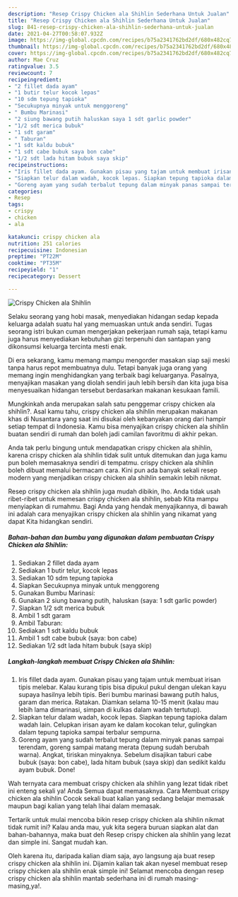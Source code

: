 ```yaml
---
description: "Resep Crispy Chicken ala Shihlin Sederhana Untuk Jualan"
title: "Resep Crispy Chicken ala Shihlin Sederhana Untuk Jualan"
slug: 841-resep-crispy-chicken-ala-shihlin-sederhana-untuk-jualan
date: 2021-04-27T00:58:07.932Z
image: https://img-global.cpcdn.com/recipes/b75a2341762bd2df/680x482cq70/crispy-chicken-ala-shihlin-foto-resep-utama.jpg
thumbnail: https://img-global.cpcdn.com/recipes/b75a2341762bd2df/680x482cq70/crispy-chicken-ala-shihlin-foto-resep-utama.jpg
cover: https://img-global.cpcdn.com/recipes/b75a2341762bd2df/680x482cq70/crispy-chicken-ala-shihlin-foto-resep-utama.jpg
author: Mae Cruz
ratingvalue: 3.5
reviewcount: 7
recipeingredient:
- "2 fillet dada ayam"
- "1 butir telur kocok lepas"
- "10 sdm tepung tapioka"
- "Secukupnya minyak untuk menggoreng"
- " Bumbu Marinasi"
- "2 siung bawang putih haluskan saya 1 sdt garlic powder"
- "1/2 sdt merica bubuk"
- "1 sdt garam"
- " Taburan"
- "1 sdt kaldu bubuk"
- "1 sdt cabe bubuk saya bon cabe"
- "1/2 sdt lada hitam bubuk saya skip"
recipeinstructions:
- "Iris fillet dada ayam. Gunakan pisau yang tajam untuk membuat irisan tipis melebar. Kalau kurang tipis bisa dipukul pukul dengan ulekan kayu supaya hasilnya lebih tipis. Beri bumbu marinasi bawang putih halus, garam dan merica. Ratakan. Diamkan selama 10-15 menit (kalau mau lebih lama dimarinasi, simpan di kulkas dalam wadah tertutup)."
- "Siapkan telur dalam wadah, kocok lepas. Siapkan tepung tapioka dalam wadah lain. Celupkan irisan ayam ke dalam kocokan telur, gulingkan dalam tepung tapioka sampai terbalur sempurna."
- "Goreng ayam yang sudah terbalut tepung dalam minyak panas sampai terendam, goreng sampai matang merata (tepung sudah berubah warna). Angkat, tiriskan minyaknya. Sebelum disajikan taburi cabe bubuk (saya: bon cabe), lada hitam bubuk (saya skip) dan sedikit kaldu ayam bubuk. Done!"
categories:
- Resep
tags:
- crispy
- chicken
- ala

katakunci: crispy chicken ala 
nutrition: 251 calories
recipecuisine: Indonesian
preptime: "PT22M"
cooktime: "PT35M"
recipeyield: "1"
recipecategory: Dessert

---
```



![Crispy Chicken ala Shihlin](https://img-global.cpcdn.com/recipes/b75a2341762bd2df/680x482cq70/crispy-chicken-ala-shihlin-foto-resep-utama.jpg)

Selaku seorang yang hobi masak, menyediakan hidangan sedap kepada keluarga adalah suatu hal yang memuaskan untuk anda sendiri. Tugas seorang istri bukan cuman mengerjakan pekerjaan rumah saja, tetapi kamu juga harus menyediakan kebutuhan gizi terpenuhi dan santapan yang dikonsumsi keluarga tercinta mesti enak.

Di era  sekarang, kamu memang mampu mengorder masakan siap saji meski tanpa harus repot membuatnya dulu. Tetapi banyak juga orang yang memang ingin menghidangkan yang terbaik bagi keluarganya. Pasalnya, menyajikan masakan yang diolah sendiri jauh lebih bersih dan kita juga bisa menyesuaikan hidangan tersebut berdasarkan makanan kesukaan famili. 



Mungkinkah anda merupakan salah satu penggemar crispy chicken ala shihlin?. Asal kamu tahu, crispy chicken ala shihlin merupakan makanan khas di Nusantara yang saat ini disukai oleh kebanyakan orang dari hampir setiap tempat di Indonesia. Kamu bisa menyajikan crispy chicken ala shihlin buatan sendiri di rumah dan boleh jadi camilan favoritmu di akhir pekan.

Anda tak perlu bingung untuk mendapatkan crispy chicken ala shihlin, karena crispy chicken ala shihlin tidak sulit untuk ditemukan dan juga kamu pun boleh memasaknya sendiri di tempatmu. crispy chicken ala shihlin boleh dibuat memalui bermacam cara. Kini pun ada banyak sekali resep modern yang menjadikan crispy chicken ala shihlin semakin lebih nikmat.

Resep crispy chicken ala shihlin juga mudah dibikin, lho. Anda tidak usah ribet-ribet untuk memesan crispy chicken ala shihlin, sebab Kita mampu menyiapkan di rumahmu. Bagi Anda yang hendak menyajikannya, di bawah ini adalah cara menyajikan crispy chicken ala shihlin yang nikamat yang dapat Kita hidangkan sendiri.

<!--inarticleads1-->

##### Bahan-bahan dan bumbu yang digunakan dalam pembuatan Crispy Chicken ala Shihlin:

1. Sediakan 2 fillet dada ayam
1. Sediakan 1 butir telur, kocok lepas
1. Sediakan 10 sdm tepung tapioka
1. Siapkan Secukupnya minyak untuk menggoreng
1. Gunakan  Bumbu Marinasi:
1. Gunakan 2 siung bawang putih, haluskan (saya: 1 sdt garlic powder)
1. Siapkan 1/2 sdt merica bubuk
1. Ambil 1 sdt garam
1. Ambil  Taburan:
1. Sediakan 1 sdt kaldu bubuk
1. Ambil 1 sdt cabe bubuk (saya: bon cabe)
1. Sediakan 1/2 sdt lada hitam bubuk (saya skip)




<!--inarticleads2-->

##### Langkah-langkah membuat Crispy Chicken ala Shihlin:

1. Iris fillet dada ayam. Gunakan pisau yang tajam untuk membuat irisan tipis melebar. Kalau kurang tipis bisa dipukul pukul dengan ulekan kayu supaya hasilnya lebih tipis. Beri bumbu marinasi bawang putih halus, garam dan merica. Ratakan. Diamkan selama 10-15 menit (kalau mau lebih lama dimarinasi, simpan di kulkas dalam wadah tertutup).
1. Siapkan telur dalam wadah, kocok lepas. Siapkan tepung tapioka dalam wadah lain. Celupkan irisan ayam ke dalam kocokan telur, gulingkan dalam tepung tapioka sampai terbalur sempurna.
1. Goreng ayam yang sudah terbalut tepung dalam minyak panas sampai terendam, goreng sampai matang merata (tepung sudah berubah warna). Angkat, tiriskan minyaknya. Sebelum disajikan taburi cabe bubuk (saya: bon cabe), lada hitam bubuk (saya skip) dan sedikit kaldu ayam bubuk. Done!




Wah ternyata cara membuat crispy chicken ala shihlin yang lezat tidak ribet ini enteng sekali ya! Anda Semua dapat memasaknya. Cara Membuat crispy chicken ala shihlin Cocok sekali buat kalian yang sedang belajar memasak maupun bagi kalian yang telah lihai dalam memasak.

Tertarik untuk mulai mencoba bikin resep crispy chicken ala shihlin nikmat tidak rumit ini? Kalau anda mau, yuk kita segera buruan siapkan alat dan bahan-bahannya, maka buat deh Resep crispy chicken ala shihlin yang lezat dan simple ini. Sangat mudah kan. 

Oleh karena itu, daripada kalian diam saja, ayo langsung aja buat resep crispy chicken ala shihlin ini. Dijamin kalian tak akan nyesel membuat resep crispy chicken ala shihlin enak simple ini! Selamat mencoba dengan resep crispy chicken ala shihlin mantab sederhana ini di rumah masing-masing,ya!.

